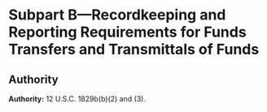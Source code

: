 # Subpart B—Recordkeeping and Reporting Requirements for Funds Transfers and Transmittals of Funds

## Authority

**Authority:** 12 U.S.C. 1829b(b)(2) and (3). 


